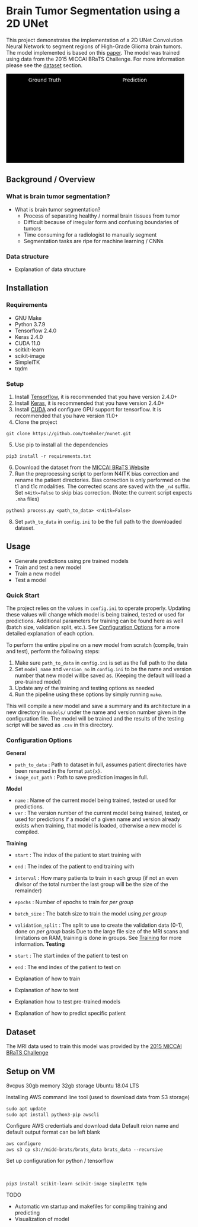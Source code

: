 # Brain Tumor Segmentation using a 2D UNet

This project demonstrates the implementation of a 2D UNet Convolution Neural Network to segment regions of High-Grade Glioma brain tumors. The model implemented is based on this [paper](https://arxiv.org/abs/1505.04597).  The model was trained using data from the 2015 MICCAI BRaTS Challenge. For more information please see the [dataset](#dataset) section.

![unet_v0.2_pat206](./outputs/unet_v0.2_pat206.gif)

## Background / Overview

### What is brain tumor segmentation?

* What is brain tumor segmentation?
	* Process of separating healthy / normal brain tissues from tumor
	* Difficult because of irregular form and confusing boundaries of tumors
	* Time consuming for a radiologist to manually segment 
	* Segmentation tasks are ripe for machine learning / CNNs

### Data structure

* Explanation of data structure

## Installation

### Requirements

* GNU Make
* Python 3.7.9
* Tensorflow 2.4.0
* Keras 2.4.0
* CUDA 11.0
* scitkit-learn
* scikit-image
* SimpleITK
* tqdm

### Setup

1. Install [Tensorflow](tensorflow.org), it is recommended that you have version 2.4.0+
2. Install [Keras](keras.io), it is recommended  that you have version 2.4.0+
3. Install [CUDA](https://www.tensorflow.org/install/gpu) and configure GPU support for tensorflow. It is recommended that you have version 11.0+
4. Clone the project
```
git clone https://github.com/toehmler/nunet.git
```
5. Use pip to install all the dependencies
```
pip3 install -r requirements.txt
```
6. Download the dataset from the [MICCAI BRaTS Website](https://www.med.upenn.edu/cbica/brats2020/data.html) 
7. Run the preprocessing script to perform N4ITK bias correction and rename the patient directories. Bias correction is only performed on the t1 and t1c modalities. The corrected scans are saved with the `_n4` suffix. Set `n4itk=False` to skip bias correction. (Note: the current script expects `.mha` files)
```
python3 process.py <path_to_data> <n4itk=False>
```
8. Set `path_to_data`  in `config.ini`  to be the full path to the downloaded dataset.

## Usage 

* Generate predictions using pre trained models
* Train and test a new model
* Train a new model
* Test a model

### Quick Start

The project relies on the values in `config.ini` to operate properly. Updating these values will change which model is being trained, tested or used for predictions. Additional parameters for training can be found here as well (batch size, validation split, etc.).  See [Configuration Options](#Configuration-Options) for a more detailed explanation of each option.

To perform the entire pipeline on a new model from scratch (compile, train and test), perform the following steps:

1. Make sure `path_to_data` in `config.ini` is set as the full path to the data
2. Set `model_name` and `version_no` in `config.ini` to be the name and version number that new model willbe saved as. (Keeping the default will load a pre-trained model)
3. Update any of the training and testing options as needed
4. Run the pipeline using these options by simply running `make`. 

This will compile a new model and save a summary and its architecture in a new directory in `models/` under the name and version number given in the configuration file. The model will be trained and the results of the testing script will be saved as `.csv` in this directory.

### Configuration Options

**General**
* `path_to_data` : Path to dataset in full, assumes patient directories have been renamed in the format `pat{x}`.
* `image_out_path` : Path to save prediction images in full.

**Model**
* `name` : Name of the current model being trained, tested or used for predictions. 
* `ver` : The version number of the current model being trained, tested, or used for predictions
If a model of a given name and version already exists when training, that model is loaded, otherwise a new model is compiled.

**Training**   
* `start` : The index of the patient to start training with
* `end` : The index of the patient to end training with
* `interval` : How many patients to train in each group (if not an even divisor of the total number the last group will be the size of the remainder)
* `epochs` : Number of epochs to train for *per group*
* `batch_size` : The batch size to train the model using *per group*   
* `validation_split` : The split to use to create the validation data (0-1), done on *per group* basis
Due to the large file size of the MRI scans and limitations on RAM, training is done in groups. See [Training](#Training) for more information.
**Testing**
* `start` : The start index of the patient to test on
* `end` : The end index of the patient to test on

* Explanation of how to train
* Explanation of how to test
* Explanation how to test pre-trained models
* Explanation of how to predict specific patient

## Dataset

The MRI data used to train this model was provided by the [2015 MICCAI BRaTS Challenge](http://www.braintumorsegmentation.org) 


## Setup on VM

8vcpus
30gb memory
32gb storage
Ubuntu 18.04 LTS

Installing AWS command line tool (used to download data from S3 storage)
```
sudo apt update
sudo apt install python3-pip awscli
```
Configure AWS credentials and download data
Default reion name and default output format can be left blank
```
aws configure
aws s3 cp s3://midd-brats/brats_data brats_data --recursive
```
Set up configuration for python / tensorflow

​	

```
pip3 install scikit-learn scikit-image SimpleITK tqdm	
```






TODO
- Automatic vm startup and makefiles for compiling training and predicting
- Visualization of model











